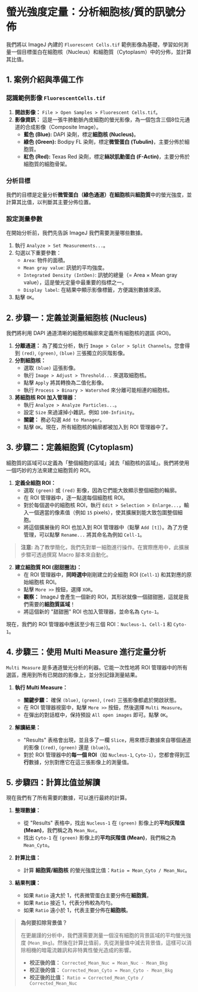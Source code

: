 # 螢光強度定量：分析細胞核/質的訊號分佈

我們將以 ImageJ 內建的 `Fluorescent Cells.tif` 範例影像為基礎，學習如何測量一個目標蛋白在細胞核（Nucleus）和細胞質（Cytoplasm）中的分佈，並計算其比值。


## 1. 案例介紹與準備工作

### 認識範例影像 `FluorescentCells.tif`

1.  **開啟影像：** `File > Open Samples > Fluorescent Cells.tif`。
2.  **影像資訊：** 這是一張牛肺動脈內皮細胞的螢光影像，為一個包含三個8位元通道的合成影像（Composite Image）。
    *   **藍色 (Blue):** DAPI 染劑，標定**細胞核 (Nucleus)**。
    *   **綠色 (Green):** Bodipy FL 染劑，標定**微管蛋白 (Tubulin)**，主要分佈於細胞質。
    *   **紅色 (Red):** Texas Red 染劑，標定**絲狀肌動蛋白 (F-Actin)**，主要分佈於細胞質的細胞骨架。

### 分析目標

我們的目標是定量分析**微管蛋白（綠色通道）**在**細胞核**與**細胞質**中的螢光強度，並計算其比值，以判斷其主要分佈位置。

### 設定測量參數

在開始分析前，我們先告訴 ImageJ 我們需要測量哪些數據。

1.  執行 `Analyze > Set Measurements...`。
2.  勾選以下重要參數：
    *   `Area`: 物件的面積。
    *   `Mean gray value`: 訊號的平均強度。
    *   `Integrated Density (IntDen)`: 訊號的總量（= Area × Mean gray value），這是螢光定量中最重要的指標之一。
    *   `Display label`: 在結果中顯示影像標籤，方便識別數據來源。
3.  點擊 `OK`。

## 2. 步驟一：定義並測量細胞核 (Nucleus)

我們將利用 DAPI 通道清晰的細胞核輪廓來定義所有細胞核的選區 (ROI)。

1.  **分離通道：** 為了獨立分析，執行 `Image > Color > Split Channels`。您會得到 `(red)`, `(green)`, `(blue)` 三張獨立的灰階影像。
2.  **分割細胞核：**
    *   選取 `(blue)` 這張影像。
    *   執行 `Image > Adjust > Threshold...` 來選取細胞核。
    *   點擊 `Apply` 將其轉換為二值化影像。
    *   執行 `Process > Binary > Watershed` 來分離可能相連的細胞核。
3.  **將細胞核 ROI 加入管理器：**
    *   執行 `Analyze > Analyze Particles...`。
    *   設定 `Size` 來過濾掉小雜訊，例如 `100-Infinity`。
    *   **關鍵：** 務必勾選 `Add to Manager`。
    *   點擊 `OK`。現在，所有細胞核的輪廓都被加入到 ROI 管理器中了。

## 3. 步驟二：定義細胞質 (Cytoplasm)

細胞質的區域可以定義為「整個細胞的區域」減去「細胞核的區域」。我們將使用一個巧妙的方法來建立細胞質的 ROI。

1.  **定義全細胞 ROI：**
    *   選取 `(green)` 或 `(red)` 影像，因為它們能大致顯示整個細胞的輪廓。
    *   在 ROI 管理器中，逐一點選每個細胞核 ROI。
    *   對於每個選中的細胞核 ROI，執行 `Edit > Selection > Enlarge...`，輸入一個適當的像素值（例如 `15` pixels），使其擴展到能大致包圍整個細胞。
    *   將這個擴展後的 ROI 也加入到 ROI 管理器中（點擊 `Add [t]`）。為了方便管理，可以點擊 `Rename...` 將其命名為例如 `Cell-1`。

> **注意:** 為了教學簡化，我們先對單一細胞進行操作。在實際應用中，此擴展步驟可透過撰寫 Macro 腳本來自動化。

2.  **建立細胞質 ROI (甜甜圈法)：**
    *   在 ROI 管理器中，**同時選中**剛剛建立的全細胞 ROI (`Cell-1`) 和其對應的原始細胞核 ROI。
    *   點擊 `More >>` 按鈕，選擇 `XOR`。
    *   **觀察：** ImageJ 會產生一個新的 ROI，其形狀就像一個甜甜圈，這就是我們需要的**細胞質區域**！
    *   將這個新的 "甜甜圈" ROI 也加入管理器，並命名為 `Cyto-1`。

現在，我們的 ROI 管理器中應該至少有三個 ROI：`Nucleus-1`、`Cell-1` 和 `Cyto-1`。

## 4. 步驟三：使用 Multi Measure 進行定量分析

`Multi Measure` 是多通道螢光分析的利器。它能一次性地將 ROI 管理器中的所有選區，應用到所有已開啟的影像上，並分別記錄測量結果。

1.  **執行 Multi Measure：**
    *   **關鍵步驟：** 確保 `(blue)`, `(green)`, `(red)` 三張影像都處於開啟狀態。
    *   在 ROI 管理器視窗中，點擊 `More >>` 按鈕，然後選擇 `Multi Measure`。
    *   在彈出的對話框中，保持預設 `All open images` 即可。點擊 `OK`。

2.  **解讀結果：**
    *   "Results" 表格會出現，並且多了一欄 `Slice`，用來標示數據來自哪個通道的影像 (`(red)`, `(green)` 還是 `(blue)`)。
    *   對於 ROI 管理器中的**每一個 ROI**（如 `Nucleus-1`, `Cyto-1`），您都會得到**三行**數據，分別對應它在這三張影像上的測量值。

## 5. 步驟四：計算比值並解讀

現在我們有了所有需要的數據，可以進行最終的計算。

1.  **整理數據：**
    *   從 "Results" 表格中，找出 `Nucleus-1` 在 `(green)` 影像上的**平均灰階值 (Mean)**，我們稱之為 `Mean_Nuc`。
    *   找出 `Cyto-1` 在 `(green)` 影像上的**平均灰階值 (Mean)**，我們稱之為 `Mean_Cyto`。

2.  **計算比值：**
    *   計算 **細胞質/細胞核** 的螢光強度比值：`Ratio = Mean_Cyto / Mean_Nuc`。

3.  **結果判讀：**
    *   如果 `Ratio` 遠大於 1，代表微管蛋白主要分佈在**細胞質**。
    *   如果 `Ratio` 接近 1，代表分佈較為均勻。
    *   如果 `Ratio` 遠小於 1，代表主要分佈在**細胞核**。

> **為何要扣除背景值？**
>
> 在更嚴謹的分析中，我們還需要測量一個沒有細胞的背景區域的平均螢光強度 (`Mean_Bkg`)。然後在計算比值前，先從測量值中減去背景值，這樣可以消除相機的暗電流雜訊和非特異性螢光造成的影響。
>
> -   **校正後的值：** `Corrected_Mean_Nuc = Mean_Nuc - Mean_Bkg`
> -   **校正後的值：** `Corrected_Mean_Cyto = Mean_Cyto - Mean_Bkg`
> -   **校正後的比值：** `Ratio = Corrected_Mean_Cyto / Corrected_Mean_Nuc`
